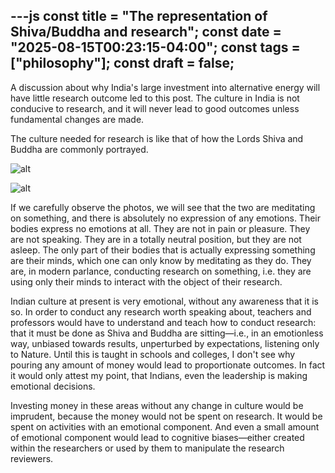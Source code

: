 ---js
const title = "The representation of Shiva/Buddha and research";
const date = "2025-08-15T00:23:15-04:00";
const tags = ["philosophy"];
const draft = false;
---


A discussion about why India's large investment into alternative energy will have little research outcome led to this post. The culture in India is not conducive to research, and it will never lead to good outcomes unless fundamental changes are made.

The culture needed for research is like that of how the Lords Shiva and Buddha are commonly portrayed.

![alt](https://upload.wikimedia.org/wikipedia/commons/thumb/5/52/Bangalore_Shiva.jpg/1920px-Bangalore_Shiva.jpg)

![alt](https://upload.wikimedia.org/wikipedia/commons/8/8d/Buddha_meditating.jpg)

If we carefully observe the photos, we will see that the two are meditating on something, and there is absolutely no expression of any emotions. Their bodies express no emotions at all. They are not in pain or pleasure. They are not speaking. They are in a totally neutral position, but they are not asleep. The only part of their bodies that is actually expressing something are their minds, which one can only know by meditating as they do. They are, in modern parlance, conducting research on something, i.e. they are using only their minds to interact with the object of their research.

Indian culture at present is very emotional, without any awareness that it is so. In order to conduct any research worth speaking about, teachers and professors would have to understand and teach how to conduct research: that it must be done as Shiva and Buddha are sitting—i.e., in an emotionless way, unbiased towards results, unperturbed by expectations, listening only to Nature. Until this is taught in schools and colleges, I don't see why pouring any amount of money would lead to proportionate outcomes.  In fact it would only attest my point, that Indians, even the leadership is making emotional decisions.

Investing money in these areas without any change in culture would be imprudent, because the money would not be spent on research. It would be spent on activities with an emotional component. And even a small amount of emotional component would lead to cognitive biases—either created within the researchers or used by them to manipulate the research reviewers.




